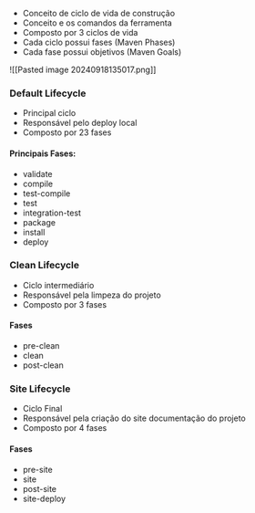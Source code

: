 - Conceito de ciclo de vida de construção
- Conceito e os comandos da ferramenta
- Composto por 3 ciclos de vida 
- Cada ciclo possui fases (Maven Phases)
- Cada fase possui objetivos (Maven Goals)

![[Pasted image 20240918135017.png]]

### Default  Lifecycle
- Principal ciclo
- Responsável pelo deploy local
- Composto por 23 fases

#### Principais Fases:
- validate
- compile 
- test-compile
- test
- integration-test
- package
- install 
- deploy

### Clean Lifecycle 
- Ciclo intermediário
- Responsável pela limpeza do projeto
- Composto por 3 fases
#### Fases
- pre-clean
- clean
- post-clean
### Site Lifecycle 
- Ciclo Final 
- Responsável pela criação do site documentação do projeto
- Composto por 4 fases
#### Fases
- pre-site 
- site 
- post-site
- site-deploy

